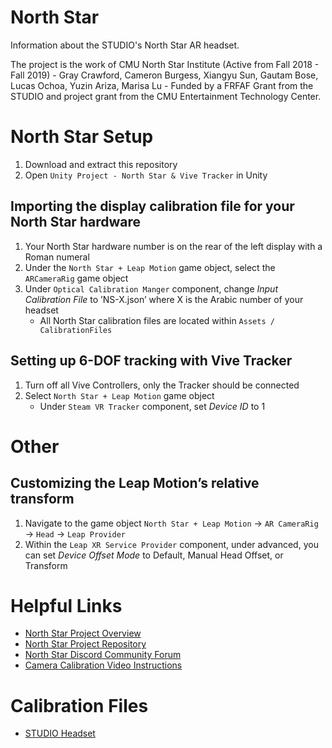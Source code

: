 # North Star
Information about the STUDIO's North Star AR headset.

The project is the work of CMU North Star Institute (Active from Fall 2018 - Fall 2019) - Gray Crawford, Cameron Burgess, Xiangyu Sun, Gautam Bose, Lucas Ochoa, Yuzin Ariza, Marisa Lu - Funded by a FRFAF Grant from the STUDIO and project grant from the CMU Entertainment Technology Center.

# North Star Setup

1. Download and extract this repository 
2. Open `Unity Project - North Star & Vive Tracker` in Unity


## Importing the display calibration file for your North Star hardware
1. Your North Star hardware number is on the rear of the left display with a Roman numeral
2. Under the `North Star + Leap Motion` game object, select the `ARCameraRig` game object
3. Under `Optical Calibration Manger` component, change *Input Calibration File* to ’NS-X.json’ where X is the Arabic number of your headset
	 - All North Star calibration files are located within `Assets / CalibrationFiles`

## Setting up 6-DOF tracking with Vive Tracker 
1. Turn off all Vive Controllers, only the Tracker should be connected
2. Select `North Star + Leap Motion` game object
	 - Under `Steam VR Tracker` component, set *Device ID* to 1


# Other

## Customizing the Leap Motion’s relative transform
1. Navigate to the game object `North Star + Leap Motion` → `AR CameraRig` → `Head` → `Leap Provider`
2. Within the `Leap XR Service Provider` component, under advanced, you can set *Device Offset Mode* to Default, Manual Head Offset, or Transform


# Helpful Links
 - [North Star Project Overview](https://leapmotion.github.io/ProjectNorthStar/)
 - [North Star Project Repository](https://github.com/leapmotion/ProjectNorthStar/)
 - [North Star Discord Community Forum](https://discord.gg/ATPm9Fy)
 - [Camera Calibration Video Instructions](https://www.youtube.com/watch?v=twyUk7MtiHo)
 
 # Calibration Files
 - [STUDIO Headset](https://github.com/CreativeInquiry/NorthStar/blob/master/north%20star%201/Assets/CalibrationFiles/STUDIO.json)
 

